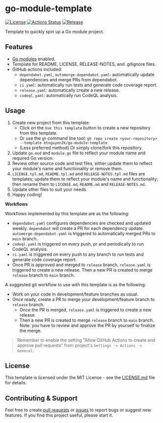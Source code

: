 # go-module-template

[![License](https://img.shields.io/badge/license-MIT-blue.svg)](https://opensource.org/licenses/MIT)
[![Actions Status](https://github.com/btnguyen2k/go-module-template/workflows/ci/badge.svg)](https://github.com/btnguyen2k/go-module-template/actions)
[![Release](https://img.shields.io/github/release/btnguyen2k/go-module-template.svg?style=flat-square)](RELEASE-NOTES.md)

Template to quickly spin up a Go module project.

## Features

- [Go modules](https://blog.golang.org/using-go-modules) enabled.
- Template for README, LICENSE, RELEASE-NOTES, and .gitignore files.
- GitHub actions included:
  - `dependabot.yaml`, `automerge-dependabot.yaml`: automatically update dependencies and merge PRs from dependabot.
  - `ci.yaml`: automatically run tests and generate code coverage report.
  - `release.yaml`: automatically create a new release.
  - `codeql.yaml`: automatically run CodeQL analysis.

## Usage

1. Create new project from this template:
   - Click on the `Use this template` button to create a new repository from this template.
   - Or use the `gh` command line tool: `gh repo create <your-repository> --template btnguyen2k/go-module-template`
   - (Less preferred method) Or simply clone/fork this repository.
2. Update `go.mod` and `module.go` file to reflect your module name and required Go version.
3. Review other source code and test files, either update them to reflect your module's name and functionality or remove them.
4. `LICENSE.tpl.md`, `README.tpl.md` and `RELEASE-NOTES.tpl.md` files are templates; update them to reflect your module's name and functionality; then rename them to `LICENSE.md`, `README.md` and `RELEASE-NOTES.md`.
5. Update other files to suit your needs.
6. Happy coding!

**Workflows**

Workflows implemented by this template are as the following:

- `dependabot.yaml` configures dependencies are checked and updated weekly. `dependabot` will create a PR for each dependency update. `automerge-dependabot.yaml` is triggered to automatically merged PRs to `main` branch.
- `codeql.yaml` is triggered on every push, pr and periodically to run CodeQL analysis.
- `ci.yaml` is triggered on every push to any branch to run tests and generate code coverage report.
- Once PR is approved and merged to `release` branch, `release.yaml` is triggered to create a new release. Then a new PR is created to merge `release` branch to `main` branch.

A suggested git workflow to use with this template is as the following:

- Work on your code in development/feature branches as usual.
- Once ready, create a PR to merge your development/feature branch to `release` branch.
  - Once the PR is merged, `release.yaml` is triggered to create a new release.
  - Then a new PR is created to merge `release` branch to `main` branch. Note: you have to review and approve the PR by yourself to finalize the merge.

> Remember to enable the setting "Allow GitHub Actions to create and approve pull requests" from project's `Settings -> Actions -> General`.

## License

This template is licensed under the MIT License - see the [LICENSE.md](LICENSE.md) file for details.

## Contributing & Support

Feel free to create [pull requests](https://github.com/btnguyen2k/go-module-template/pulls) or [issues](https://github.com/btnguyen2k/go-module-template/issues) to report bugs or suggest new features. If you find this project useful, please start it.
